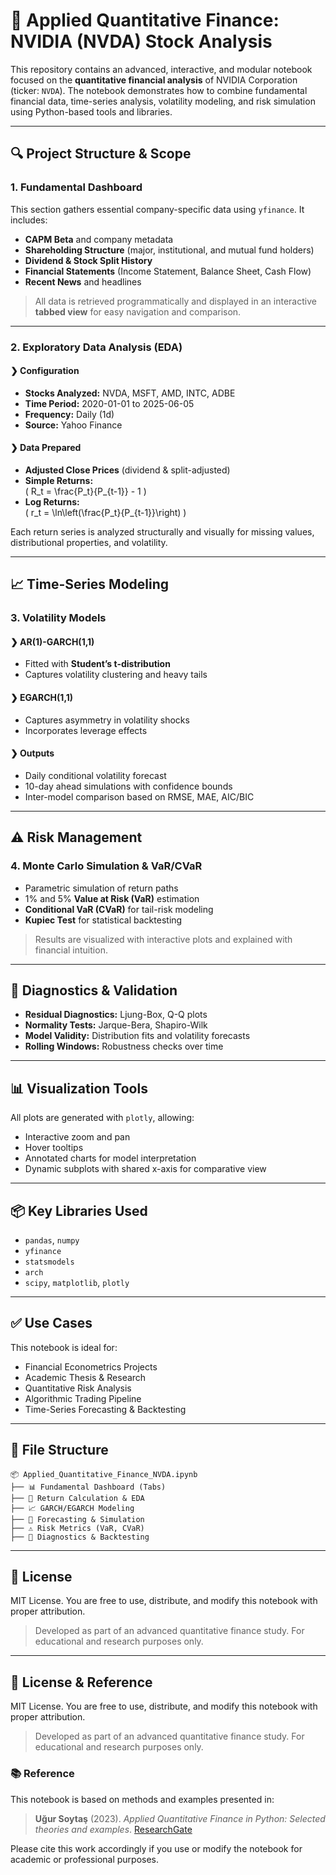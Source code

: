 # 📘 Applied Quantitative Finance: NVIDIA (NVDA) Stock Analysis

This repository contains an advanced, interactive, and modular notebook focused on the **quantitative financial analysis** of NVIDIA Corporation (ticker: `NVDA`). The notebook demonstrates how to combine fundamental financial data, time-series analysis, volatility modeling, and risk simulation using Python-based tools and libraries.

---

## 🔍 Project Structure & Scope

### 1. **Fundamental Dashboard**
This section gathers essential company-specific data using `yfinance`. It includes:
- **CAPM Beta** and company metadata
- **Shareholding Structure** (major, institutional, and mutual fund holders)
- **Dividend & Stock Split History**
- **Financial Statements** (Income Statement, Balance Sheet, Cash Flow)
- **Recent News** and headlines

> All data is retrieved programmatically and displayed in an interactive **tabbed view** for easy navigation and comparison.

---

### 2. **Exploratory Data Analysis (EDA)**

#### ❯ Configuration
- **Stocks Analyzed:** NVDA, MSFT, AMD, INTC, ADBE
- **Time Period:** 2020-01-01 to 2025-06-05
- **Frequency:** Daily (1d)
- **Source:** Yahoo Finance

#### ❯ Data Prepared
- **Adjusted Close Prices** (dividend & split-adjusted)
- **Simple Returns:**  
  \( R_t = \frac{P_t}{P_{t-1}} - 1 \)
- **Log Returns:**  
  \( r_t = \ln\left(\frac{P_t}{P_{t-1}}\right) \)

Each return series is analyzed structurally and visually for missing values, distributional properties, and volatility.

---

## 📈 Time-Series Modeling

### 3. **Volatility Models**

#### ❯ AR(1)-GARCH(1,1)
- Fitted with **Student’s t-distribution**
- Captures volatility clustering and heavy tails

#### ❯ EGARCH(1,1)
- Captures asymmetry in volatility shocks
- Incorporates leverage effects

#### ❯ Outputs
- Daily conditional volatility forecast
- 10-day ahead simulations with confidence bounds
- Inter-model comparison based on RMSE, MAE, AIC/BIC

---

## ⚠️ Risk Management

### 4. **Monte Carlo Simulation & VaR/CVaR**
- Parametric simulation of return paths
- 1% and 5% **Value at Risk (VaR)** estimation
- **Conditional VaR (CVaR)** for tail-risk modeling
- **Kupiec Test** for statistical backtesting

> Results are visualized with interactive plots and explained with financial intuition.

---

## 🧪 Diagnostics & Validation

- **Residual Diagnostics:** Ljung-Box, Q-Q plots
- **Normality Tests:** Jarque-Bera, Shapiro-Wilk
- **Model Validity:** Distribution fits and volatility forecasts
- **Rolling Windows:** Robustness checks over time

---

## 📊 Visualization Tools

All plots are generated with `plotly`, allowing:
- Interactive zoom and pan
- Hover tooltips
- Annotated charts for model interpretation
- Dynamic subplots with shared x-axis for comparative view

---

## 📦 Key Libraries Used

- `pandas`, `numpy`
- `yfinance`
- `statsmodels`
- `arch`
- `scipy`, `matplotlib`, `plotly`

---

## ✅ Use Cases

This notebook is ideal for:
- Financial Econometrics Projects
- Academic Thesis & Research
- Quantitative Risk Analysis
- Algorithmic Trading Pipeline
- Time-Series Forecasting & Backtesting

---

## 📁 File Structure

```plaintext
📦 Applied_Quantitative_Finance_NVDA.ipynb
├── 📊 Fundamental Dashboard (Tabs)
├── 🧮 Return Calculation & EDA
├── 📈 GARCH/EGARCH Modeling
├── 🔁 Forecasting & Simulation
├── ⚠️ Risk Metrics (VaR, CVaR)
├── 🧪 Diagnostics & Backtesting
```

---

## 📄 License

MIT License. You are free to use, distribute, and modify this notebook with proper attribution.

> Developed as part of an advanced quantitative finance study. For educational and research purposes only.


---

## 📄 License & Reference

MIT License. You are free to use, distribute, and modify this notebook with proper attribution.

> Developed as part of an advanced quantitative finance study. For educational and research purposes only.

### 📚 Reference

This notebook is based on methods and examples presented in:

> **Uğur Soytaş** (2023). *Applied Quantitative Finance in Python: Selected theories and examples*. [ResearchGate](https://www.researchgate.net/publication/386032446_Applied_Quantitative_Finance_in_Python_Selected_theories_and_examples)

Please cite this work accordingly if you use or modify the notebook for academic or professional purposes.
